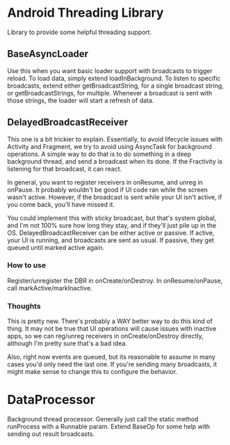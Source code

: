 # Android Threading Library

Library to provide some helpful threading support.

## BaseAsyncLoader

Use this when you want basic loader support with broadcasts to trigger reload.  To load data, simply extend loadInBackground.  To listen to specific broadcasts,
extend either getBroadcastString, for a single broadcast string, or getBroadcastStrings, for multiple.  Whenever a broadcast is sent with those strings,
 the loader will start a refresh of data.

## DelayedBroadcastReceiver

This one is a bit trickier to explain.  Essentially, to avoid lifecycle issues with Activity and Fragment, we try to avoid using AsyncTask for background
operations.  A simple way to do that is to do something in a deep background thread, and send a broadcast when its done.  If the Fractivity is
listening for that broadcast, it can react.

In general, you want to register receivers in onResume, and unreg in onPause.  It probably wouldn't be good if UI code ran while the screen wasn't
active.  However, if the broadcast is sent while your UI isn't active, if you come back, you'll have missed it.

You could implement this with sticky broadcast, but that's system global, and I'm not 100% sure how long they stay, and if they'll just pile
up in the OS.  DelayedBroadcastReceiver can be either active or passive.  If active, your UI is running, and broadcasts are sent as usual.  If passive,
they get queued until marked active again.

### How to use

Register/unregister the DBR in onCreate/onDestroy.  In onResume/onPause, call markActive/markInactive.

### Thoughts

This is pretty new.  There's probably a WAY better way to do this kind of thing.  It may not be true that UI operations will cause issues with inactive
apps, so we can reg/unreg receivers in onCreate/onDestroy directly, although I'm pretty sure that's a bad idea.

Also, right now events are queued, but its reasonable to assume in many cases you'd only need the last one.  If you're sending many broadcasts,
it might make sense to change this to configure the behavior.

# DataProcessor

Background thread processor.  Generally just call the static method runProcess with a Runnable param.  Extend BaseOp for some help with sending out
result broadcasts.